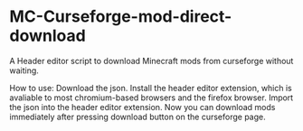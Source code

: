# MC-Curseforge-mod-direct-download
A Header editor script to download Minecraft mods from curseforge without waiting.

How to use:
Download the json.
Install the header editor extension, which is avaliable to most chromium-based browsers and the firefox browser.
Import the json into the header editor extension.
Now you can download mods immediately after pressing download button on the curseforge page.
